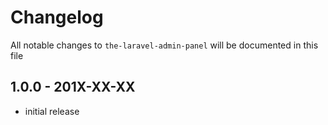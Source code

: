 # Changelog

All notable changes to `the-laravel-admin-panel` will be documented in this file

## 1.0.0 - 201X-XX-XX

- initial release

